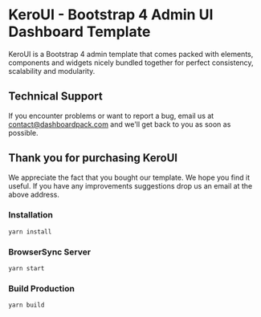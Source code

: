 # KeroUI - Bootstrap 4 Admin UI Dashboard Template

KeroUI is a Bootstrap 4 admin template that comes packed with elements, components and widgets nicely bundled together for perfect consistency, scalability and modularity.

## Technical Support

If you encounter problems or want to report a bug, email us at contact@dashboardpack.com and we'll get back to you as soon as possible.

## Thank you for purchasing KeroUI

We appreciate the fact that you bought our template. We hope you find it useful. If you have any improvements suggestions drop us an email at the above address.

### Installation

```
yarn install
```

### BrowserSync Server

```
yarn start
```

### Build Production

```
yarn build
```

